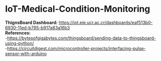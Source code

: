 # IoT-Medical-Condition-Monitoring

**ThignsBoard Dashboard:**  https://iot.eie.ucr.ac.cr/dashboards/eaf513b0-6930-11ed-b795-b917a83a16b3<br>
**References:**<br>
  -https://bytesofgigabytes.com/thingsboard/sending-data-to-thingsboard-using-python/   
  -https://circuitdigest.com/microcontroller-projects/interfacing-pulse-sensor-with-arduino
